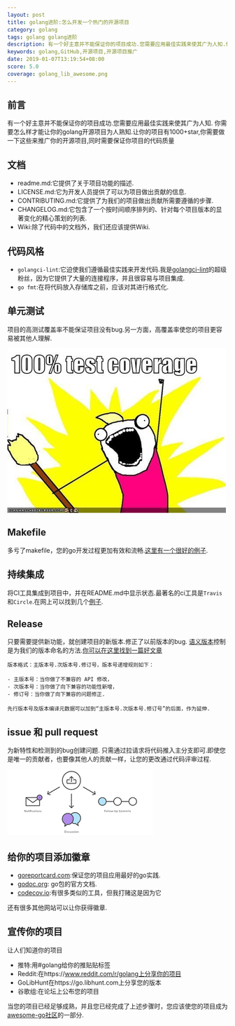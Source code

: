```yaml
---
layout: post
title: golang进阶:怎么开发一个热门的开源项目
category: golang
tags: golang golang进阶
description: 有一个好主意并不能保证你的项目成功.您需要应用最佳实践来使其广为人知.你需要怎么样才能让你的golang开源项目为人熟知,让你的项目有1000+star,你需要做一下这些来推广你的开源项目,同时需要保证你项目的代码质量
keywords: golang,GitHub,开源项目,开源项目推广
date: 2019-01-07T13:19:54+08:00
score: 5.0
coverage: golang_lib_awesome.png
---
```


## 前言
有一个好主意并不能保证你的项目成功.您需要应用最佳实践来使其广为人知.
你需要怎么样才能让你的golang开源项目为人熟知.让你的项目有1000+star,你需要做一下这些来推广你的开源项目,同时需要保证你项目的代码质量

## 文档
- readme.md:它提供了关于项目功能的描述.
- LICENSE.md:它为开发人员提供了可以为项目做出贡献的信息.
- CONTRIBUTING.md:它提供了为我们的项目做出贡献所需要遵循的步骤.
- CHANGELOG.md:它包含了一个按时间顺序排列的、针对每个项目版本的显著变化的精心策划的列表.
- Wiki:除了代码中的文档外，我们还应该提供Wiki.

## 代码风格
- `golangci-lint`:它迫使我们遵循最佳实践来开发代码.我是[golangci-lint](https://github.com/golangci/golangci-lint)的超级粉丝，因为它提供了大量的连接程序，并且很容易与项目集成.
- `go fmt`:在将代码放入存储库之前，应该对其进行格式化.

## 单元测试
项目的高测试覆盖率不能保证项目没有bug.另一方面，高覆盖率使您的项目更容易被其他人理解.

![](/assets/image/golang_unit_test.jpeg)

## Makefile
多亏了makefile，您的go开发过程更加有效和流畅.[这里有一个很好的例子](https://github.com/wesovilabs/koazee/blob/master/Makefile).
## 持续集成
将CI工具集成到项目中，并在README.md中显示状态.最著名的ci工具是`Travis`和`Circle`.在网上可以找到几个[例子](https://github.com/wesovilabs/koazee/blob/master/Makefile).

## Release
只要需要提供新功能，就创建项目的新版本.修正了以前版本的bug.
[语义版本](https://semver.org/lang/zh-CN/)控制是为我们的版本命名的方法.[你可以在这里找到一篇好文章](https://blog.gopheracademy.com/advent-2015/semver/)

    版本格式：主版本号.次版本号.修订号，版本号递增规则如下：
    
    - 主版本号：当你做了不兼容的 API 修改，
    - 次版本号：当你做了向下兼容的功能性新增，
    - 修订号：当你做了向下兼容的问题修正.
    
    先行版本号及版本编译元数据可以加到“主版本号.次版本号.修订号”的后面，作为延伸.

## issue 和 pull request
为新特性和检测到的bug创建问题.
只需通过拉请求将代码推入主分支即可.即使您是唯一的贡献者，也要像其他人的贡献一样，让您的更改通过代码评审过程.

![](/assets/image/golang_awesome_git.png)

## 给你的项目添加徽章
- [goreportcard.com](http://goreportcard.com/):保证您的项目应用最好的go实践.
- [godoc.org](http://goreportcard.com/): go包的官方文档.
- [codecov.io](http://codecov.io/):有很多类似的工具，但我打赌这是因为它

还有很多其他网站可以让你获得徽章.

## 宣传你的项目
让人们知道你的项目
- 推特:用#golang给你的推贴贴标签
- Reddit:在https://www.reddit.com/r/golang上分享你的项目
- GoLibHunt在https://go.libhunt.com上分享您的版本
- 谷歌组:在论坛上公布您的项目

当您的项目已经足够成熟，并且您已经完成了上述步骤时，您应该使您的项目成为[awesome-go社区](https://github.com/avelino/awesome-go)的一部分.

